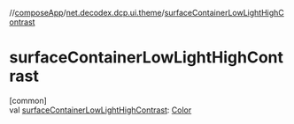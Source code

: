 //[composeApp](../../index.md)/[net.decodex.dcp.ui.theme](index.md)/[surfaceContainerLowLightHighContrast](surface-container-low-light-high-contrast.md)

# surfaceContainerLowLightHighContrast

[common]\
val [surfaceContainerLowLightHighContrast](surface-container-low-light-high-contrast.md): [Color](https://developer.android.com/reference/kotlin/androidx/compose/ui/graphics/Color.html)
